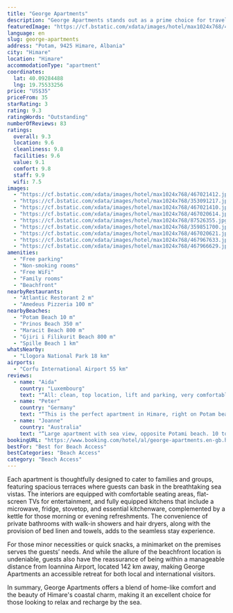 ```yaml
---
title: "George Apartments"
description: "George Apartments stands out as a prime choice for travelers seeking comfort and convenience in Himare, boasting air-conditioned accommodations just steps away from the serene Potam Beach and within easy reach of Prinos Beach and Maracit Beach."
featuredImage: "https://cf.bstatic.com/xdata/images/hotel/max1024x768/467021412.jpg?k=879b7366ff6249eae7b83c5e0a3c33f6c37213393a4fa29b0fc237b7f631dbb9&o=&hp=1"
language: en
slug: george-apartments
address: "Potam, 9425 Himare, Albania"
city: "Himare"
location: "Himare"
accommodationType: "apartment"
coordinates:
  lat: 40.09284488
  lng: 19.75533256
price: "US$35"
priceFrom: 35
starRating: 3
rating: 9.3
ratingWords: "Outstanding"
numberOfReviews: 83
ratings:
  overall: 9.3
  location: 9.6
  cleanliness: 9.8
  facilities: 9.6
  value: 9.1
  comfort: 9.8
  staff: 9.9
  wifi: 7.5
images:
  - "https://cf.bstatic.com/xdata/images/hotel/max1024x768/467021412.jpg?k=879b7366ff6249eae7b83c5e0a3c33f6c37213393a4fa29b0fc237b7f631dbb9&o=&hp=1"
  - "https://cf.bstatic.com/xdata/images/hotel/max1024x768/353091217.jpg?k=bc7e843d913ab39ae945bfb5a939e05d439682e972e63e127339b6c2a8d77716&o=&hp=1"
  - "https://cf.bstatic.com/xdata/images/hotel/max1024x768/467021410.jpg?k=982ec50ff6bc82dee533465af366a8c470bb70c34bec0893a056221cca7a036d&o=&hp=1"
  - "https://cf.bstatic.com/xdata/images/hotel/max1024x768/467020614.jpg?k=6898217ff53c902dc83a5fcca1c0b9578c004fd1dc3b396576a52fb15087d84d&o=&hp=1"
  - "https://cf.bstatic.com/xdata/images/hotel/max1024x768/87526355.jpg?k=ed40b85ca7de1f58204bb701604162e7aa7a2cd6adef41115d9b355d269ae5ff&o=&hp=1"
  - "https://cf.bstatic.com/xdata/images/hotel/max1024x768/359851700.jpg?k=842ee4ba03dc19f453293b7b29a124a6a86248b0a0de73bfd0ebc485818ed2be&o=&hp=1"
  - "https://cf.bstatic.com/xdata/images/hotel/max1024x768/467020621.jpg?k=0b4f650dc88acf304e59dc9a3a48840e227560ac5e15c9b8af3e205bcc0227a0&o=&hp=1"
  - "https://cf.bstatic.com/xdata/images/hotel/max1024x768/467967633.jpg?k=99716c5073383db4869e844193f02c208d542c9805647b400bafb11ef8ec97f3&o=&hp=1"
  - "https://cf.bstatic.com/xdata/images/hotel/max1024x768/467966629.jpg?k=a4134d025bf4959ecb14eacfa81371a0f5f4206a7a7e91d2fadc45f716dfc79f&o=&hp=1"
amenities:
  - "Free parking"
  - "Non-smoking rooms"
  - "Free WiFi"
  - "Family rooms"
  - "Beachfront"
nearbyRestaurants:
  - "Atlantic Restorant 2 m"
  - "Amedeus Pizzeria 100 m"
nearbyBeaches:
  - "Potam Beach 10 m"
  - "Prinos Beach 350 m"
  - "Maracit Beach 800 m"
  - "Gjiri i Filikurit Beach 800 m"
  - "Spille Beach 1 km"
whatsNearby:
  - "Llogora National Park 18 km"
airports:
  - "Corfu International Airport 55 km"
reviews:
  - name: "Aida"
    country: "Luxembourg"
    text: "“All: clean, top location, lift and parking, very comfortable.”"
  - name: "Peter"
    country: "Germany"
    text: "“This is the perfect apartment in Himare, right on Potam beach. Sofia is a very nice and attentive owner. The apartment is nicely furnished, all rooms look directly to the sea and there is a wonderful balcony. I would come back anytime.”"
  - name: "Joanne"
    country: "Australia"
    text: "“Large apartment with sea view, opposite Potami beach. 10 to 15 minute stroll to Himare town but there are restaurants and a small market at Potami and it is a nicer beach and quiet. A great option in Himare.”"
bookingURL: "https://www.booking.com/hotel/al/george-apartments.en-gb.html?aid=8035640"
bestFor: "Best for Beach Access"
bestCategories: "Beach Access"
category: "Beach Access"
---
```


Each apartment is thoughtfully designed to cater to families and groups, featuring spacious terraces where guests can bask in the breathtaking sea vistas. The interiors are equipped with comfortable seating areas, flat-screen TVs for entertainment, and fully equipped kitchens that include a microwave, fridge, stovetop, and essential kitchenware, complemented by a kettle for those morning or evening refreshments. The convenience of private bathrooms with walk-in showers and hair dryers, along with the provision of bed linen and towels, adds to the seamless stay experience.

For those minor necessities or quick snacks, a minimarket on the premises serves the guests’ needs. And while the allure of the beachfront location is undeniable, guests also have the reassurance of being within a manageable distance from Ioannina Airport, located 142 km away, making George Apartments an accessible retreat for both local and international visitors.

In summary, George Apartments offers a blend of home-like comfort and the beauty of Himare's coastal charm, making it an excellent choice for those looking to relax and recharge by the sea.